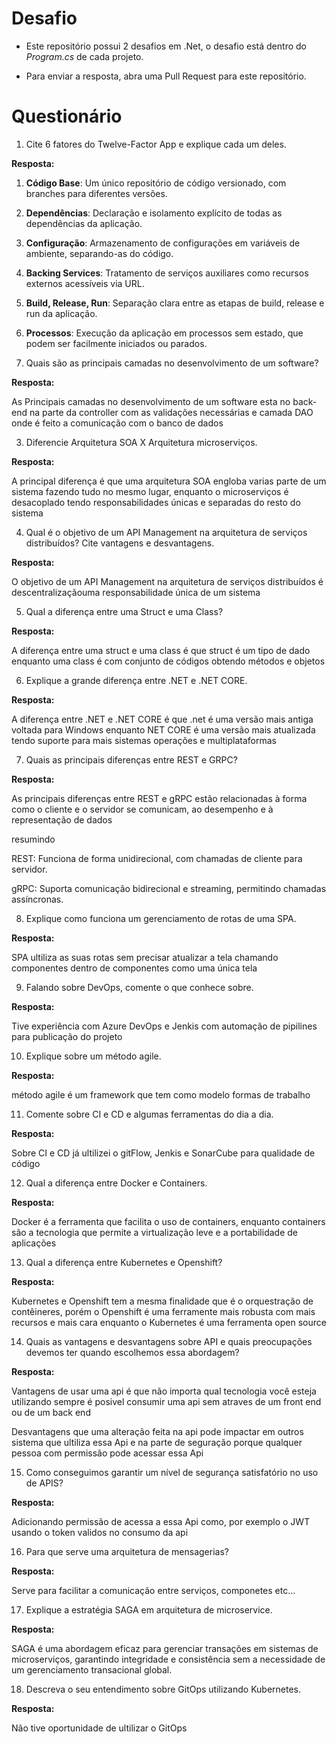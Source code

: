 # Desafio


- Este repositório possui 2 desafios em .Net, o desafio está dentro do _Program.cs_ de cada projeto.

- Para enviar a resposta, abra uma Pull Request para este repositório.



# Questionário



1. Cite 6 fatores do Twelve-Factor App e explique cada um deles.



**Resposta:**



1. **Código Base**: Um único repositório de código versionado, com branches para diferentes versões.

2. **Dependências**: Declaração e isolamento explícito de todas as dependências da aplicação.

3. **Configuração**: Armazenamento de configurações em variáveis de ambiente, separando-as do código.

4. **Backing Services**: Tratamento de serviços auxiliares como recursos externos acessíveis via URL.

5. **Build, Release, Run**: Separação clara entre as etapas de build, release e run da aplicação.

6. **Processos**: Execução da aplicação em processos sem estado, que podem ser facilmente iniciados ou parados.





2. Quais são as principais camadas no desenvolvimento de um software?



**Resposta:**



As Principais camadas no desenvolvimento de um software esta no back-end na parte da controller com as validações necessárias e camada DAO onde é feito a comunicação com o banco de dados 





3. Diferencie Arquitetura SOA X Arquitetura microserviços.



**Resposta:**

A principal diferença é que uma arquitetura SOA engloba varias parte de um sistema fazendo tudo no mesmo lugar, enquanto o microserviços é desacoplado tendo responsabilidades únicas e separadas do resto do sistema





4. Qual é o objetivo de um API Management na arquitetura de serviços distribuídos? Cite vantagens e desvantagens.



**Resposta:**



O objetivo de um API Management na arquitetura de serviços distribuídos é descentralizaçãouma responsabilidade única de um sistema





5. Qual a diferença entre uma Struct e uma Class?





**Resposta:**



A diferença entre uma struct e uma class é que struct  é um tipo de dado enquanto uma class é com conjunto de códigos obtendo métodos e objetos







6. Explique a grande diferença entre .NET e .NET CORE.



**Resposta:**



A diferença entre .NET e .NET CORE é que .net é uma versão mais antiga voltada para Windows enquanto NET CORE é uma versão mais atualizada tendo suporte para mais sistemas operações e multiplataformas



7. Quais as principais diferenças entre REST e GRPC?



**Resposta:**

As principais diferenças entre REST e gRPC estão relacionadas à forma como o cliente e o servidor se comunicam, ao desempenho e à representação de dados

resumindo 

REST: Funciona de forma unidirecional, com chamadas de cliente para servidor.

gRPC: Suporta comunicação bidirecional e streaming, permitindo chamadas assíncronas.





8. Explique como funciona um gerenciamento de rotas de uma SPA.



**Resposta:**

SPA ultiliza as suas rotas sem precisar atualizar a tela chamando componentes dentro de componentes como uma única tela



9. Falando sobre DevOps, comente o que conhece sobre.



**Resposta:**

Tive experiência com Azure DevOps e Jenkis com automação de pipilines para publicação do projeto





10. Explique sobre um método agile.



**Resposta:**



método agile é um framework que tem como modelo formas de trabalho 





11. Comente sobre CI e CD e algumas ferramentas do dia a dia.



**Resposta:**

Sobre CI e CD já ultilizei o gitFlow, Jenkis e SonarCube para qualidade de código





12. Qual a diferença entre Docker e Containers.



**Resposta:**



Docker é a ferramenta que facilita o uso de containers, enquanto containers são a tecnologia que permite a virtualização leve e a portabilidade de aplicações





13. Qual a diferença entre Kubernetes e Openshift?



**Resposta:**



Kubernetes e Openshift tem a mesma finalidade que é o orquestração de contêineres, porém o Openshift é uma ferramente mais robusta com mais recursos e mais cara enquanto o Kubernetes é uma ferramenta open source





14. Quais as vantagens e desvantagens sobre API e quais preocupações devemos ter quando escolhemos essa abordagem?



**Resposta:**



Vantagens de usar uma api é que não importa qual tecnologia você esteja utilizando sempre é posivel consumir uma api sem atraves de um front end ou de um back end

Desvantagens que uma alteração feita na api pode impactar em outros sistema que ultiliza essa Api e na parte de seguração porque qualquer pessoa com permissão pode acessar essa Api





15. Como conseguimos garantir um nível de segurança satisfatório no uso de APIS?





**Resposta:**

Adicionando permissão de acessa a essa Api como, por exemplo o JWT usando o token validos no consumo da api



16. Para que serve uma arquitetura de mensagerias?



**Resposta:**



Serve para facilitar a comunicação entre serviços, componetes etc... 





17. Explique a estratégia SAGA em arquitetura de microservice.



**Resposta:**



SAGA é uma abordagem eficaz para gerenciar transações em sistemas de microserviços, garantindo integridade e consistência sem a necessidade de um gerenciamento transacional global.





18. Descreva o seu entendimento sobre GitOps utilizando Kubernetes.





**Resposta:**



Não tive oportunidade de ultilizar o GitOps
